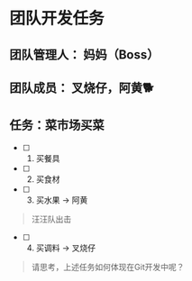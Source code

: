 # 团队开发任务

## 团队管理人： 妈妈（Boss）

## 团队成员： 叉烧仔，阿黄🐕

## 任务：菜市场买菜

- [ ] 1. 买餐具
- [ ] 2. 买食材
- [ ] 3. 买水果 -> 阿黄

 > 汪汪队出击

- [ ] 4. 买调料 -> 叉烧仔

> 请思考，上述任务如何体现在Git开发中呢？

